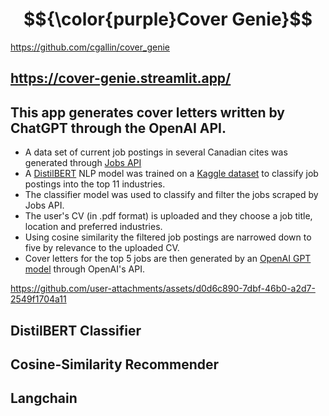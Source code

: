 # $${\color{purple}Cover Genie}$$
https://github.com/cgallin/cover_genie
## https://cover-genie.streamlit.app/

## This app generates cover letters written by ChatGPT through the OpenAI API.
   + A data set of current job postings in several Canadian cites was generated through [Jobs API](https://rapidapi.com/Pat92/api/jobs-api14)
   + A [DistilBERT](https://huggingface.co/docs/transformers/en/model_doc/distilbert) NLP model was trained on a [Kaggle dataset](https://www.kaggle.com/datasets/arshkon/linkedin-job-postings) to classify job postings into the top 11 industries.
   + The classifier model was used to classify and filter the jobs scraped by Jobs API.
   + The user's CV (in .pdf format) is uploaded and they choose a job title, location and preferred industries.
   + Using cosine similarity the filtered job postings are narrowed down to five by relevance to the uploaded CV.
   + Cover letters for the top 5 jobs are then generated by an [OpenAI GPT model](https://platform.openai.com/docs/models) through OpenAI's API.
      
https://github.com/user-attachments/assets/d0d6c890-7dbf-46b0-a2d7-2549f1704a11

## DistilBERT Classifier 


## Cosine-Similarity Recommender 

## Langchain 
